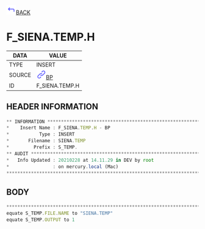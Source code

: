 <img src="../.resources/themes/unicons-line-6563ff/corner-up-left-alt.svg" alt="BACK" width="25" />[BACK](../DOCS/BP.md)  
# F_SIENA.TEMP.H  
|DATA|VALUE|
| --- | --- |
|TYPE|INSERT|
|SOURCE|<img src="../.resources/themes/unicons-line-6563ff/link.svg" alt="BP" width="25" />[BP](../DOCS/BP.md)|
|ID|F_SIENA.TEMP.H|
    
    
## HEADER INFORMATION  
```javascript
** INFORMATION ****************************************************************
*    Insert Name : F_SIENA.TEMP.H - BP
*           Type : INSERT
*       Filename : SIENA.TEMP
*         Prefix : S_TEMP.
** AUDIT **********************************************************************
*   Info Updated : 20210228 at 14.11.29 in DEV by root
*                : on mercury.local (Mac)
*******************************************************************************
```
## BODY  
```javascript
*******************************************************************************
equate S_TEMP.FILE.NAME to "SIENA.TEMP"
equate S_TEMP.OUTPUT to 1
```
